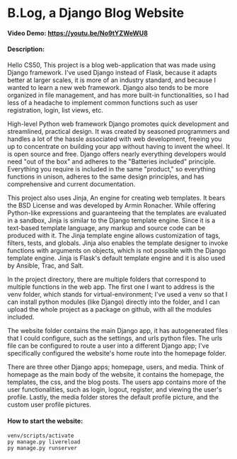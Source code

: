 # B.Log, a Django Blog Website
#### Video Demo:  <https://youtu.be/No9tYZWeWU8>
#### Description:

Hello CS50, This project is a blog web-application that was made using Django framework. I've used Django instead of Flask, because it adapts better at larger scales, it is more of an industry standard, and because I wanted to learn a new web framework. Django also tends to be more organized in file management, and has more built-in functionalities, so I had less of a headache to implement common functions such as user registration, login, list views, etc.

High-level Python web framework Django promotes quick development and streamlined, practical design. It was created by seasoned programmers and handles a lot of the hassle associated with web development, freeing you up to concentrate on building your app without having to invent the wheel. It is open source and free. Django offers nearly everything developers would need "out of the box" and adheres to the "Batteries included" principle. Everything you require is included in the same "product," so everything functions in unison, adheres to the same design principles, and has comprehensive and current documentation.

This project also uses Jinja, An engine for creating web templates. It bears the BSD License and was developed by Armin Ronacher. While offering Python-like expressions and guaranteeing that the templates are evaluated in a sandbox, Jinja is similar to the Django template engine. Since it is a text-based template language, any markup and source code can be produced with it. The Jinja template engine allows customization of tags, filters, tests, and globals. Jinja also enables the template designer to invoke functions with arguments on objects, which is not possible with the Django template engine. Jinja is Flask's default template engine and it is also used by Ansible, Trac, and Salt.

In the project directory, there are multiple folders that correspond to multiple functions in the web app. The first one I want to address is the venv folder, which stands for virtual-environment; I've used a venv so that I can install python modules (like Django) directly into the folder, and I can upload the whole project as a package on github, with all the modules included.

The website folder contains the main Django app, it has autogenerated files that I could configure, such as the settings, and urls python files. The urls file can be configured to route a user into a different Django app; I've specifically configured the website's home route into the homepage folder.

There are three other Django apps; homepage, users, and media. Think of homepage as the main body of the website, it contains the homepage, the templates, the css, and the blog posts. The users app contains more of the user functionalities, such as login, logout, register, and viewing the user's profile. Lastly, the media folder stores the default profile picture, and the custom user profile pictures. 

#### How to start the website:
```
venv/scripts/activate
py manage.py livereload
py manage.py runserver
```
